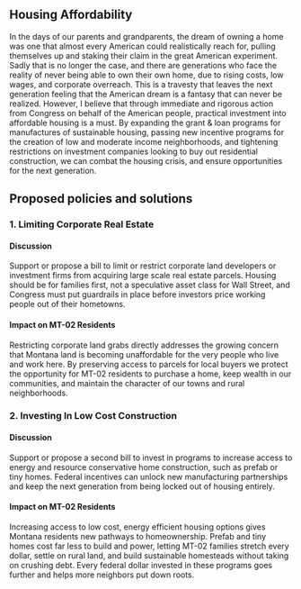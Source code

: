 ## Housing Affordability
In the days of our parents and grandparents, the dream of owning a home was one that almost every American could realistically reach for, pulling themselves up and staking their claim in the great American experiment. Sadly that is no longer the case, and there are generations who face the reality of never being able to own their own home, due to rising costs, low wages, and corporate overreach. This is a travesty that leaves the next generation feeling that the American dream is a fantasy that can never be realized. However, I believe that through immediate and rigorous action from Congress on behalf of the American people, practical investment into affordable housing is a must. By expanding the grant & loan programs for manufactures of sustainable housing, passing new incentive programs for the creation of low and moderate income neighborhoods, and tightening restrictions on investment companies looking to buy out residential construction, we can combat the housing crisis, and ensure opportunities for the next generation.

## Proposed policies and solutions

### 1. Limiting Corporate Real Estate
#### Discussion
Support or propose a bill to limit or restrict corporate land developers or investment firms from acquiring large scale real estate parcels. Housing should be for families first, not a speculative asset class for Wall Street, and Congress must put guardrails in place before investors price working people out of their hometowns.

#### Impact on MT-02 Residents
Restricting corporate land grabs directly addresses the growing concern that Montana land is becoming unaffordable for the very people who live and work here. By preserving access to parcels for local buyers we protect the opportunity for MT-02 residents to purchase a home, keep wealth in our communities, and maintain the character of our towns and rural neighborhoods.

### 2. Investing In Low Cost Construction
#### Discussion
Support or propose a second bill to invest in programs to increase access to energy and resource conservative home construction, such as prefab or tiny homes. Federal incentives can unlock new manufacturing partnerships and keep the next generation from being locked out of housing entirely.

#### Impact on MT-02 Residents
Increasing access to low cost, energy efficient housing options gives Montana residents new pathways to homeownership. Prefab and tiny homes cost far less to build and power, letting MT-02 families stretch every dollar, settle on rural land, and build sustainable homesteads without taking on crushing debt. Every federal dollar invested in these programs goes further and helps more neighbors put down roots.
